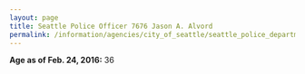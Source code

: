 ```yaml
---
layout: page
title: Seattle Police Officer 7676 Jason A. Alvord
permalink: /information/agencies/city_of_seattle/seattle_police_department/copbook/7676/
---
```


**Age as of Feb. 24, 2016:** 36
